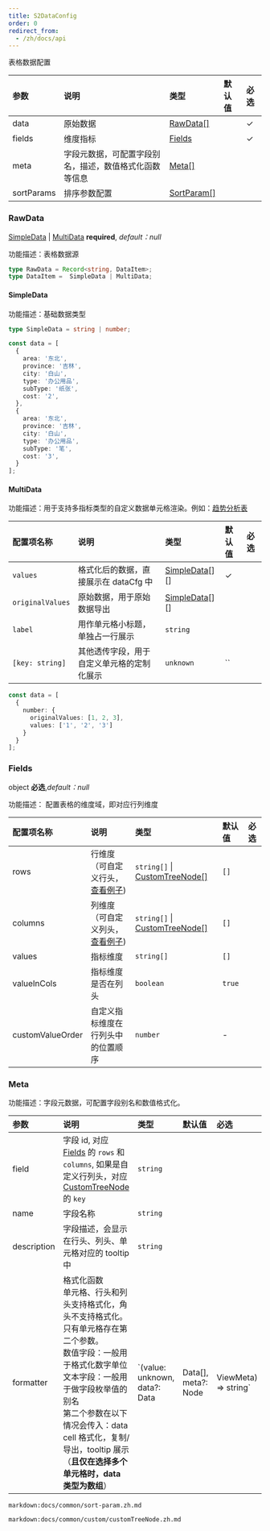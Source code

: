 ```yaml
---
title: S2DataConfig
order: 0
redirect_from:
  - /zh/docs/api
---
```


表格数据配置

| 参数       | 说明                                                   | 类型                      | 默认值 | 必选 |
| :--------- | :----------------------------------------------------- | :------------------------ | :----- | :--- |
| data       | 原始数据                                               | [RawData[]](#rawdata)     |        | ✓    |
| fields     | 维度指标                                               | [Fields](#fields)         |        | ✓    |
| meta       | 字段元数据，可配置字段别名，描述，数值格式化函数等信息 | [Meta[]](#meta)           |        |      |
| sortParams | 排序参数配置                                           | [SortParam[]](#sortparam) |        |      |

### RawData

[SimpleData](#simpledata) | [MultiData](#multidata) **required**, _default：null_

功能描述：表格数据源

```ts
type RawData = Record<string, DataItem>;
type DataItem =  SimpleData | MultiData;
```

#### SimpleData

功能描述：基础数据类型

```ts
type SimpleData = string | number;
```

```ts
const data = [
  {
    area: '东北',
    province: '吉林',
    city: '白山',
    type: '办公用品',
    subType: '纸张',
    cost: '2',
  },
  {
    area: '东北',
    province: '吉林',
    city: '白山',
    type: '办公用品',
    subType: '笔',
    cost: '3',
  }
];
```

#### MultiData

功能描述：用于支持多指标类型的自定义数据单元格渲染。例如：[趋势分析表](/zh/examples/react-component/sheet#strategy)

| 配置项名称       | 说明                                       | 类型                          | 默认值 | 必选 |
| :--------------- | :----------------------------------------- | :---------------------------- | :----- | :--- |
| `values`         | 格式化后的数据，直接展示在 dataCfg 中      | [SimpleData](#simpledata)[][] | ✓      |
| `originalValues` | 原始数据，用于原始数据导出                 | [SimpleData](#simpledata)[][] |        |      |
| `label`          | 用作单元格小标题，单独占一行展示           | `string`                      |        |      |
| `[key: string]`  | 其他透传字段，用于自定义单元格的定制化展示 | `unknown`                     | ``     |      |

```ts
const data = [
  {
    number: {
      originalValues: [1, 2, 3],
      values: ['1', '2', '3']
    }
  }
];
```

### Fields

object **必选**,_default：null_

功能描述： 配置表格的维度域，即对应行列维度

| 配置项名称       | 说明                                      | 类型                                              | 默认值 | 必选 |
| :--------------- | :---------------------------------------- | :------------------------------------------------ | :----- | :--- |
| rows             | 行维度 （可自定义行头，[查看例子](#TODO)) | `string[]` \| [CustomTreeNode[]](#customtreenode) | `[]`   |      |
| columns          | 列维度 （可自定义列头，[查看例子](#TODO)) | `string[]` \| [CustomTreeNode[]](#customtreenode) | `[]`   |      |
| values           | 指标维度                                  | `string[]`                                        | `[]`   |      |
| valueInCols      | 指标维度是否在列头                        | `boolean`                                         | `true` |      |
| customValueOrder | 自定义指标维度在行列头中的位置顺序        | `number`                                          | -      |      |

### Meta

功能描述：字段元数据，可配置字段别名和数值格式化。

| 参数        | 说明                                                                                                                                                                                                                                                                                                 | 类型                          | 默认值              | 必选                 |
| :---------- | :--------------------------------------------------------------------------------------------------------------------------------------------------------------------------------------------------------------------------------------------------------------------------------------------------- | :---------------------------- | :------------------ | :------------------- |
| field       | 字段 id, 对应 [Fields](#fields) 的 `rows` 和 `columns`, 如果是自定义行列头，对应 [CustomTreeNode](#customtreenode) 的 `key`                                                                                                                                                                          | `string`                      |                     |                      |
| name        | 字段名称                                                                                                                                                                                                                                                                                             | `string`                      |                     |                      |
| description | 字段描述，会显示在行头、列头、单元格对应的 tooltip 中                                                                                                                                                                                                                                                | `string`                      |                     |                      |
| formatter   | 格式化函数 <br/> 单元格、行头和列头支持格式化，角头不支持格式化。只有单元格存在第二个参数。 <br/>数值字段：一般用于格式化数字单位<br/>文本字段：一般用于做字段枚举值的别名<br/> 第二个参数在以下情况会传入：data cell 格式化，复制/导出，tooltip 展示（**且仅在选择多个单元格时，data 类型为数组**） | `(value: unknown, data?: Data | Data[], meta?: Node | ViewMeta) => string` |  |  |

`markdown:docs/common/sort-param.zh.md`

`markdown:docs/common/custom/customTreeNode.zh.md`
